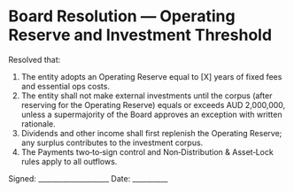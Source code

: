 # Board Resolution — Operating Reserve and Investment Threshold

Resolved that:
1) The entity adopts an Operating Reserve equal to [X] years of fixed fees and essential ops costs.
2) The entity shall not make external investments until the corpus (after reserving for the Operating Reserve) equals or exceeds AUD 2,000,000, unless a supermajority of the Board approves an exception with written rationale.
3) Dividends and other income shall first replenish the Operating Reserve; any surplus contributes to the investment corpus.
4) The Payments two‑to‑sign control and Non‑Distribution & Asset‑Lock rules apply to all outflows.

Signed: ____________________   Date: __________
